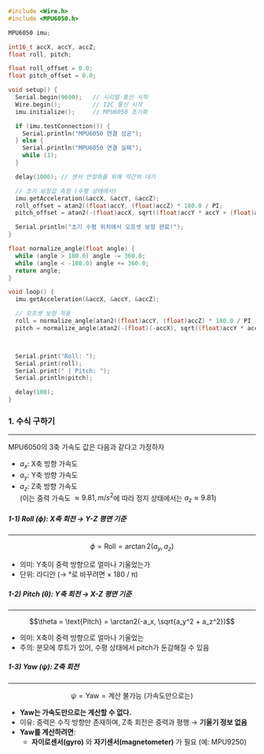 ``` cpp
#include <Wire.h>
#include <MPU6050.h>

MPU6050 imu;

int16_t accX, accY, accZ;
float roll, pitch;

float roll_offset = 0.0;
float pitch_offset = 0.0;

void setup() {
  Serial.begin(9600);   // 시리얼 통신 시작
  Wire.begin();         // I2C 통신 시작
  imu.initialize();     // MPU6050 초기화

  if (imu.testConnection()) {
    Serial.println("MPU6050 연결 성공");
  } else {
    Serial.println("MPU6050 연결 실패");
    while (1);
  }

  delay(1000); // 센서 안정화를 위해 약간의 대기

  // 초기 보정값 측정 (수평 상태에서)
  imu.getAcceleration(&accX, &accY, &accZ);
  roll_offset = atan2((float)accY, (float)accZ) * 180.0 / PI;
  pitch_offset = atan2(-(float)accX, sqrt((float)accY * accY + (float)accZ * accZ)) * 180.0 / PI;

  Serial.println("초기 수평 위치에서 오프셋 보정 완료!");
}

float normalize_angle(float angle) {
  while (angle > 180.0) angle -= 360.0;
  while (angle < -180.0) angle += 360.0;
  return angle;
}

void loop() {
  imu.getAcceleration(&accX, &accY, &accZ);

  // 오프셋 보정 적용
  roll = normalize_angle(atan2((float)accY, (float)accZ) * 180.0 / PI - roll_offset);
  pitch = normalize_angle(atan2(-(float)(-accX), sqrt((float)accY * accY + (float)accZ * accZ)) * 180.0 / PI - pitch_offset);



  Serial.print("Roll: ");
  Serial.print(roll);
  Serial.print(" | Pitch: ");
  Serial.println(pitch);

  delay(100);
}

```

### 1. 수식 구하기
---
MPU6050의 3축 가속도 값은 다음과 같다고 가정하자

- $a_x$: X축 방향 가속도
- $a_y$: Y축 방향 가속도
- $a_z$: Z축 방향 가속도  
    (이는 중력 가속도 $\approx 9.81 , m/s^2$에 따라 정지 상태에서는 $a_z \approx 9.81$)

##### 1-1) **Roll** ($\phi$): X축 회전 → Y-Z 평면 기준
---
$$\phi = \text{Roll} = \arctan2(a_y, a_z)$$

- 의미: Y축이 중력 방향으로 얼마나 기울었는가
- 단위: 라디안 (→ °로 바꾸려면 × 180 / π)

##### 1-2) **Pitch** ($\theta$): Y축 회전 → X-Z 평면 기준
---
$$\theta = \text{Pitch} = \arctan2(-a_x, \sqrt{a_y^2 + a_z^2})$$

- 의미: X축이 중력 방향으로 얼마나 기울었는
- 주의: 분모에 루트가 있어, 수평 상태에서 pitch가 둔감해질 수 있음

##### 1-3) **Yaw** ($\psi$): Z축 회전
---
$$\psi = \text{Yaw} = \text{계산 불가능 (가속도만으로는)}$$

- **Yaw는 가속도만으로는 계산할 수 없다.**
- 이유: 중력은 수직 방향만 존재하며, Z축 회전은 중력과 평행 → **기울기 정보 없음**
- **Yaw를 계산하려면**:
    - **자이로센서(gyro)** 와 **자기센서(magnetometer)** 가 필요 (예: MPU9250)

